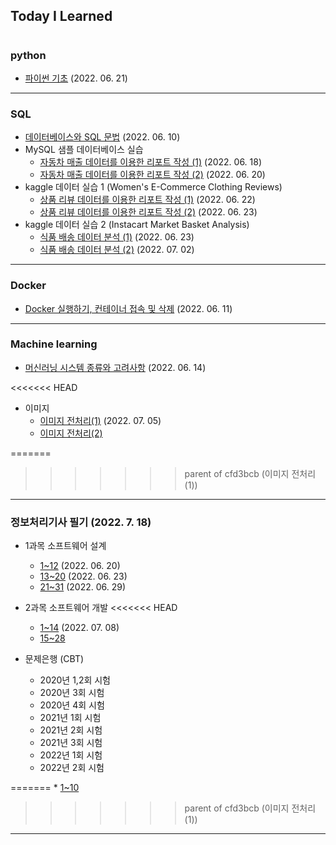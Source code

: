 ## Today I Learned

#

### python

* [파이썬 기초](./202206/20220621.md) (2022. 06. 21)

---

### SQL

* [데이터베이스와 SQL 문법](./202206/20220610.md) (2022. 06. 10)
* MySQL 샘플 데이터베이스 실습
    * [자동차 매출 데이터를 이용한 리포트 작성 (1)](./202206/20220618.md) (2022. 06. 18)
    * [자동차 매출 데이터를 이용한 리포트 작성 (2)](./202206/20220620(1).md) (2022. 06. 20)
* kaggle 데이터 실습 1 (Women's E-Commerce Clothing Reviews)
    * [상품 리뷰 데이터를 이용한 리포트 작성 (1)](./202206/20220622.md) (2022. 06. 22)
    * [상품 리뷰 데이터를 이용한 리포트 작성 (2)](./202206/20220623(1).md) (2022. 06. 23)
* kaggle 데이터 실습 2 (Instacart Market Basket Analysis)
    * [식품 배송 데이터 분석 (1)](./202206/20220623(2).md) (2022. 06. 23)
    * [식품 배송 데이터 분석 (2)](./202207/20220702(1).md) (2022. 07. 02)


---


### Docker

* [Docker 실행하기, 컨테이너 접속 및 삭제](./202206/20220611.md) (2022. 06. 11)


---

### Machine learning

* [머신러닝 시스템 종류와 고려사항](./202206/20220614.md) (2022. 06. 14)

<<<<<<< HEAD
* 이미지
    * [이미지 전처리(1)](./202207/20220705.md) (2022. 07. 05)
    * [이미지 전처리(2)](./202207/20220708(1).md)


=======
>>>>>>> parent of cfd3bcb (이미지 전처리(1))
---

### 정보처리기사 필기 (2022. 7. 18)

* 1과목 소프트웨어 설계
    * [1~12](./202206/20220620(2).md) (2022. 06. 20)
    * [13~20](./202206/20220623(3).md) (2022. 06. 23)
    * [21~31](./202206/20220629.md) (2022. 06. 29)
* 2과목 소프트웨어 개발
<<<<<<< HEAD
    * [1~14](./202207/20220708(2).md) (2022. 07. 08)
    * [15~28](./202207/)


* 문제은행 (CBT)
    * 2020년 1,2회 시험
    * 2020년 3회 시험
    * 2020년 4회 시험
    * 2021년 1회 시험
    * 2021년 2회 시험
    * 2021년 3회 시험
    * 2022년 1회 시험
    * 2022년 2회 시험
    
=======
    * [1~10](./202207/)
>>>>>>> parent of cfd3bcb (이미지 전처리(1))

---
